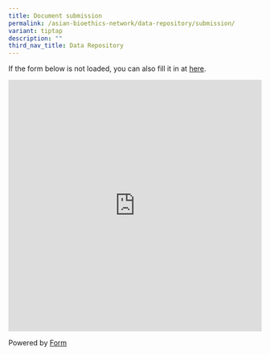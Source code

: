 ```yaml
---
title: Document submission
permalink: /asian-bioethics-network/data-repository/submission/
variant: tiptap
description: ""
third_nav_title: Data Repository
---
```

<p>If the form below is not loaded, you can also fill it in at <a href="https://form.gov.sg/66a85ded2ad5e83f31da8620" rel="noopener noreferrer nofollow" target="_blank">here</a>.</p>
<div class="iframe-wrapper">
<iframe style="width: 100%; height: 500px" allowfullscreen="true" frameborder="0" src="https://form.gov.sg/66a85ded2ad5e83f31da8620"></iframe>
</div>
<p>Powered by <a href="https://form.gov.sg" rel="noopener noreferrer nofollow" target="_blank">Form</a>
</p>
